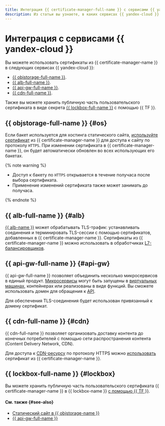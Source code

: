 ```yaml
---
title: Интеграция {{ certificate-manager-full-name }} с сервисами {{ yandex-cloud }}
description: Из статьи вы узнаете, в каких сервисах {{ yandex-cloud }} можно использовать сертификаты из {{ certificate-manager-name }}.
---
```


# Интеграция с сервисами {{ yandex-cloud }}



Вы можете использовать сертификаты из {{ certificate-manager-name }} в следующих сервисах {{ yandex-cloud }}:
* [{{ objstorage-full-name }}](#os).
* [{{ alb-full-name }}](#alb).
* [{{ api-gw-full-name }}](#api-gw).
* [{{ cdn-full-name }}](#cdn).

Также вы можете хранить публичную часть пользовательского сертификата в виде секрета [{{ lockbox-full-name }}](#lockbox) с помощью {{ TF }}.



## {{ objstorage-full-name }} {#os}

Если бакет используется для хостинга статического сайта, [используйте сертификат](../../storage/operations/hosting/certificate.md#cert-manager) из {{ certificate-manager-name }} для доступа к сайту по протоколу `HTTPS`. При изменении сертификата в {{ certificate-manager-name }}, он будет автоматически обновлен во всех использующих его бакетах.

{% note warning %}

* Доступ к бакету по `HTTPS` открывается в течение получаса после выбора сертификата.
* Применение изменений сертификата также может занимать до получаса.

{% endnote %}


## {{ alb-full-name }} {#alb}

[{{ alb-name }}](../../application-load-balancer/index.yaml) может обрабатывать TLS-трафик: устанавливать соединения и терминировать TLS-сессии с помощью сертификатов, добавленных в {{ certificate-manager-name }}. Сертификаты из {{ certificate-manager-name }} можно использовать в обработчиках [L7-балансировщиков](../../application-load-balancer/operations/application-load-balancer-create.md).

## {{ api-gw-full-name }} {#api-gw}

{{ api-gw-full-name }} позволяет объединить несколько микросервисов в единый продукт. [Микросервисы](/blog/posts/2022/03/microservice-architecture) могут быть запущены в [виртуальных машинах](../../glossary/vm.md), контейнерах или реализованы в виде функций. Вы сможете использовать домен для обращения к [API](../../glossary/rest-api.md).

Для обеспечения TLS-соединения будет использован привязанный к домену сертификат.

## {{ cdn-full-name }} {#cdn}

{{ cdn-full-name }} позволяет организовать доставку контента до конечных потребителей с помощью сети распространения контента (Content Delivery Network, CDN). 

Для доступа к [CDN-ресурсу](../../cdn/concepts/resource.md) по протоколу HTTPS можно [использовать](../../storage/operations/hosting/certificate.md#cert-manager) сертификат из {{ certificate-manager-name }}.


## {{ lockbox-full-name }} {#lockbox}

Вы можете хранить публичную часть пользовательского сертификата {{ certificate-manager-name }} в {{ lockbox-name }} [с помощью {{ TF }}](../operations/import/cert-create.md#create-lockbox).

#### См. также {#see-also}

* [Статический сайт в {{ objstorage-name }}](../../tutorials/web/static/index.md)
* [{{ api-gw-full-name }}](../../api-gateway/)